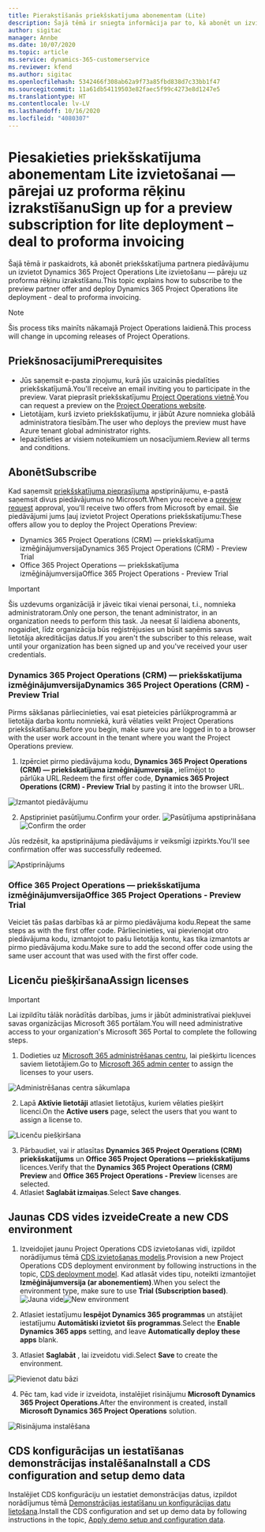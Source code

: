 ```yaml
---
title: Pierakstīšanās priekšskatījuma abonementam (Lite)
description: Šajā tēmā ir sniegta informācija par to, kā abonēt un izvietot Project Operations Lite izvietošanu — pāreju uz proforma rēķinu izrakstīšanu.
author: sigitac
manager: Annbe
ms.date: 10/07/2020
ms.topic: article
ms.service: dynamics-365-customerservice
ms.reviewer: kfend
ms.author: sigitac
ms.openlocfilehash: 5342466f308ab62a9f73a85fbd838d7c33bb1f47
ms.sourcegitcommit: 11a61db54119503e82faec5f99c4273e8d1247e5
ms.translationtype: HT
ms.contentlocale: lv-LV
ms.lasthandoff: 10/16/2020
ms.locfileid: "4080307"
---
```

# <a name="sign-up-for-a-preview-subscription-for-lite-deployment--deal-to-proforma-invoicing"></a><span data-ttu-id="2654b-103">Piesakieties priekšskatījuma abonementam Lite izvietošanai — pārejai uz proforma rēķinu izrakstīšanu</span><span class="sxs-lookup"><span data-stu-id="2654b-103">Sign up for a preview subscription for lite deployment – deal to proforma invoicing</span></span>

<span data-ttu-id="2654b-104">Šajā tēmā ir paskaidrots, kā abonēt priekšskatījuma partnera piedāvājumu un izvietot Dynamics 365 Project Operations Lite izvietošanu — pāreju uz proforma rēķinu izrakstīšanu.</span><span class="sxs-lookup"><span data-stu-id="2654b-104">This topic explains how to subscribe to the preview partner offer and deploy Dynamics 365 Project Operations lite deployment - deal to proforma invoicing.</span></span>

> [!NOTE]
> <span data-ttu-id="2654b-105">Šis process tiks mainīts nākamajā Project Operations laidienā.</span><span class="sxs-lookup"><span data-stu-id="2654b-105">This process will change in upcoming releases of Project Operations.</span></span>

## <a name="prerequisites"></a><span data-ttu-id="2654b-106">Priekšnosacījumi</span><span class="sxs-lookup"><span data-stu-id="2654b-106">Prerequisites</span></span>

- <span data-ttu-id="2654b-107">Jūs saņemsit e-pasta ziņojumu, kurā jūs uzaicinās piedalīties priekšskatījumā.</span><span class="sxs-lookup"><span data-stu-id="2654b-107">You'll receive an email inviting you to participate in the preview.</span></span> <span data-ttu-id="2654b-108">Varat pieprasīt priekšskatījumu [Project Operations vietnē](https://dynamics.microsoft.com/en-us/project-operations/overview/).</span><span class="sxs-lookup"><span data-stu-id="2654b-108">You can request a preview on the [Project Operations website](https://dynamics.microsoft.com/en-us/project-operations/overview/).</span></span>
- <span data-ttu-id="2654b-109">Lietotājam, kurš izvieto priekšskatījumu, ir jābūt Azure nomnieka globālā administratora tiesībām.</span><span class="sxs-lookup"><span data-stu-id="2654b-109">The user who deploys the preview must have Azure tenant global administrator rights.</span></span>
- <span data-ttu-id="2654b-110">Iepazīstieties ar visiem noteikumiem un nosacījumiem.</span><span class="sxs-lookup"><span data-stu-id="2654b-110">Review all terms and conditions.</span></span>

## <a name="subscribe"></a><span data-ttu-id="2654b-111">Abonēt</span><span class="sxs-lookup"><span data-stu-id="2654b-111">Subscribe</span></span>

<span data-ttu-id="2654b-112">Kad saņemsit [priekšskatījuma pieprasījuma](https://forms.office.com/FormsPro/Pages/ResponsePage.aspx?id=v4j5cvGGr0GRqy180BHbR56j8lZs0FdAvwT75_WNFyxUMkRDV1NYQU5TNjE2VjhKOVBUNVg2R0s1NC4u) apstiprinājumu, e-pastā saņemsit divus piedāvājumus no Microsoft.</span><span class="sxs-lookup"><span data-stu-id="2654b-112">When you receive a [preview request](https://forms.office.com/FormsPro/Pages/ResponsePage.aspx?id=v4j5cvGGr0GRqy180BHbR56j8lZs0FdAvwT75_WNFyxUMkRDV1NYQU5TNjE2VjhKOVBUNVg2R0s1NC4u) approval, you'll receive two offers from Microsoft by email.</span></span> <span data-ttu-id="2654b-113">Šie piedāvājumi jums ļauj izvietot Project Operations priekšskatījumu:</span><span class="sxs-lookup"><span data-stu-id="2654b-113">These offers allow you to deploy the Project Operations Preview:</span></span>

- <span data-ttu-id="2654b-114">Dynamics 365 Project Operations (CRM) — priekšskatījuma izmēģinājumversija</span><span class="sxs-lookup"><span data-stu-id="2654b-114">Dynamics 365 Project Operations (CRM) - Preview Trial</span></span>
- <span data-ttu-id="2654b-115">Office 365 Project Operations — priekšskatījuma izmēģinājumversija</span><span class="sxs-lookup"><span data-stu-id="2654b-115">Office 365 Project Operations - Preview Trial</span></span>

> [!IMPORTANT]
> <span data-ttu-id="2654b-116">Šis uzdevums organizācijā ir jāveic tikai vienai personai, t.i., nomnieka administratoram.</span><span class="sxs-lookup"><span data-stu-id="2654b-116">Only one person, the tenant administrator, in an organization needs to perform this task.</span></span> <span data-ttu-id="2654b-117">Ja neesat šī laidiena abonents, nogaidiet, līdz organizācija būs reģistrējusies un būsit saņēmis savus lietotāja akreditācijas datus.</span><span class="sxs-lookup"><span data-stu-id="2654b-117">If you aren't the subscriber to this release, wait until your organization has been signed up and you've received your user credentials.</span></span>

### <a name="dynamics-365-project-operations-crm---preview-trial"></a><span data-ttu-id="2654b-118">Dynamics 365 Project Operations (CRM) — priekšskatījuma izmēģinājumversija</span><span class="sxs-lookup"><span data-stu-id="2654b-118">Dynamics 365 Project Operations (CRM) - Preview Trial</span></span> 

<span data-ttu-id="2654b-119">Pirms sākšanas pārliecinieties, vai esat pieteicies pārlūkprogrammā ar lietotāja darba kontu nomniekā, kurā vēlaties veikt Project Operations priekšskatīšanu.</span><span class="sxs-lookup"><span data-stu-id="2654b-119">Before you begin, make sure you are logged in to a browser with the user work account in the tenant where you want the Project Operations preview.</span></span>

1. <span data-ttu-id="2654b-120">Izpērciet pirmo piedāvājuma kodu, **Dynamics 365 Project Operations (CRM) — priekšskatījuma izmēģinājumversija** , ielīmējot to pārlūka URL.</span><span class="sxs-lookup"><span data-stu-id="2654b-120">Redeem the first offer code, **Dynamics 365 Project Operations (CRM) - Preview Trial** by pasting it into the browser URL.</span></span>

![Izmantot piedāvājumu](./media/16RedeemFirstOfferNew.png)

2. <span data-ttu-id="2654b-122">Apstipriniet pasūtījumu.</span><span class="sxs-lookup"><span data-stu-id="2654b-122">Confirm your order.</span></span>
<span data-ttu-id="2654b-123">![Pasūtījuma apstiprināšana](./media/17ConfirmOrderNew.png)</span><span class="sxs-lookup"><span data-stu-id="2654b-123">![Confirm the order](./media/17ConfirmOrderNew.png)</span></span>

<span data-ttu-id="2654b-124">Jūs redzēsit, ka apstiprinājuma piedāvājums ir veiksmīgi izpirkts.</span><span class="sxs-lookup"><span data-stu-id="2654b-124">You'll see confirmation offer was successfully redeemed.</span></span>

![Apstiprinājums](./media/18OrderConfirmationNew.png)

### <a name="office-365-project-operations---preview-trial"></a><span data-ttu-id="2654b-126">Office 365 Project Operations — priekšskatījuma izmēģinājumversija</span><span class="sxs-lookup"><span data-stu-id="2654b-126">Office 365 Project Operations - Preview Trial</span></span>

<span data-ttu-id="2654b-127">Veiciet tās pašas darbības kā ar pirmo piedāvājuma kodu.</span><span class="sxs-lookup"><span data-stu-id="2654b-127">Repeat the same steps as with the first offer code.</span></span> <span data-ttu-id="2654b-128">Pārliecinieties, vai pievienojat otro piedāvājuma kodu, izmantojot to pašu lietotāja kontu, kas tika izmantots ar pirmo piedāvājuma kodu.</span><span class="sxs-lookup"><span data-stu-id="2654b-128">Make sure to add the second offer code using the same user account that was used with the first offer code.</span></span>

## <a name="assign-licenses"></a><span data-ttu-id="2654b-129">Licenču piešķiršana</span><span class="sxs-lookup"><span data-stu-id="2654b-129">Assign licenses</span></span>

> [!IMPORTANT]
> <span data-ttu-id="2654b-130">Lai izpildītu tālāk norādītās darbības, jums ir jābūt administratīvai piekļuvei savas organizācijas Microsoft 365 portālam.</span><span class="sxs-lookup"><span data-stu-id="2654b-130">You will need administrative access to your organization's Microsoft 365 Portal to complete the following steps.</span></span>


1. <span data-ttu-id="2654b-131">Dodieties uz [Microsoft 365 administrēšanas centru](https://portal.office.com/), lai piešķirtu licences saviem lietotājiem.</span><span class="sxs-lookup"><span data-stu-id="2654b-131">Go to [Microsoft 365 admin center](https://portal.office.com/) to assign the licenses to your users.</span></span>

![Administrēšanas centra sākumlapa](./media/14AdminPortal.png)

2. <span data-ttu-id="2654b-133">Lapā **Aktīvie lietotāji** atlasiet lietotājus, kuriem vēlaties piešķirt licenci.</span><span class="sxs-lookup"><span data-stu-id="2654b-133">On the **Active users** page, select the users that you want to assign a license to.</span></span>

![Licenču piešķiršana](./media/15AssignLicenses.png)

3. <span data-ttu-id="2654b-135">Pārbaudiet, vai ir atlasītas **Dynamics 365 Project Operations (CRM) priekšskatījums** un **Office 365 Project Operations — priekšskatījums** licences.</span><span class="sxs-lookup"><span data-stu-id="2654b-135">Verify that the **Dynamics 365 Project Operations (CRM) Preview** and **Office 365 Project Operations - Preview** licenses are selected.</span></span> 
4. <span data-ttu-id="2654b-136">Atlasiet **Saglabāt izmaiņas**.</span><span class="sxs-lookup"><span data-stu-id="2654b-136">Select **Save changes**.</span></span>

## <a name="create-a-new-cds-environment"></a><span data-ttu-id="2654b-137">Jaunas CDS vides izveide</span><span class="sxs-lookup"><span data-stu-id="2654b-137">Create a new CDS environment</span></span>

1. <span data-ttu-id="2654b-138">Izveidojiet jaunu Project Operations CDS izvietošanas vidi, izpildot norādījumus tēmā [CDS izvietošanas modelis](lite-deployment.md).</span><span class="sxs-lookup"><span data-stu-id="2654b-138">Provision a new Project Operations CDS deployment environment by following instructions in the topic, [CDS deployment model](lite-deployment.md).</span></span> <span data-ttu-id="2654b-139">Kad atlasāt vides tipu, noteikti izmantojiet **Izmēģinājumversija (ar abonementiem)**.</span><span class="sxs-lookup"><span data-stu-id="2654b-139">When you select the environment type, make sure to use **Trial (Subscription based)**.</span></span>
<span data-ttu-id="2654b-140">![Jauna vide](./media/19CreateEnvironment.png)</span><span class="sxs-lookup"><span data-stu-id="2654b-140">![New environment](./media/19CreateEnvironment.png)</span></span>

2. <span data-ttu-id="2654b-141">Atlasiet iestatījumu **Iespējot Dynamics 365 programmas** un atstājiet iestatījumu **Automātiski izvietot šīs programmas**.</span><span class="sxs-lookup"><span data-stu-id="2654b-141">Select the **Enable Dynamics 365 apps** setting, and leave **Automatically deploy these apps** blank.</span></span>  
3. <span data-ttu-id="2654b-142">Atlasiet **Saglabāt** , lai izveidotu vidi.</span><span class="sxs-lookup"><span data-stu-id="2654b-142">Select **Save** to create the environment.</span></span>

![Pievienot datu bāzi](./media/20CreateEnvironment1.png)

4. <span data-ttu-id="2654b-144">Pēc tam, kad vide ir izveidota, instalējiet risinājumu **Microsoft Dynamics 365 Project Operations**.</span><span class="sxs-lookup"><span data-stu-id="2654b-144">After the environment is created, install **Microsoft Dynamics 365 Project Operations** solution.</span></span> 

![Risinājuma instalēšana](./media/21InstallSolution.png)

## <a name="install-a-cds-configuration-and-setup-demo-data"></a><span data-ttu-id="2654b-146">CDS konfigurācijas un iestatīšanas demonstrācijas instalēšana</span><span class="sxs-lookup"><span data-stu-id="2654b-146">Install a CDS configuration and setup demo data</span></span>

<span data-ttu-id="2654b-147">Instalējiet CDS konfigurāciju un iestatiet demonstrācijas datus, izpildot norādījumus tēmā [Demonstrācijas iestatīšanu un konfigurācijas datu lietošana](lite-apply-demo-setup-config-data.md).</span><span class="sxs-lookup"><span data-stu-id="2654b-147">Install the CDS configuration and set up demo data by following instructions in the topic, [Apply demo setup and configuration data](lite-apply-demo-setup-config-data.md).</span></span>
